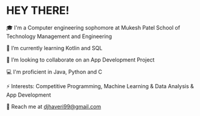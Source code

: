 # HEY THERE!

🎓 I'm a Computer engineering sophomore at Mukesh Patel School of Technology Management and Engineering

🌱 I’m currently learning Kotlin and SQL

👯 I’m looking to collaborate on an App Development Project

💻 I'm proficient in Java, Python and C

⚡ Interests: Competitive Programming, Machine Learning & Data Analysis & App Development

💬 Reach me at djhaveri99@gmail.com

